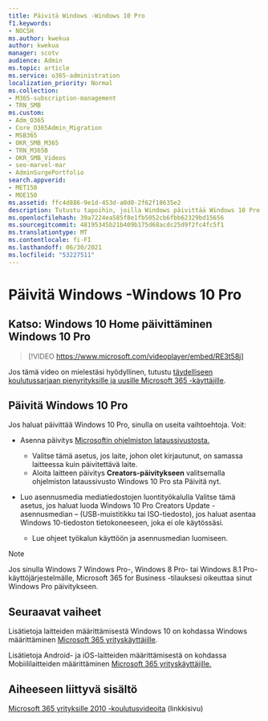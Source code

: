 ```yaml
---
title: Päivitä Windows -Windows 10 Pro
f1.keywords:
- NOCSH
ms.author: kwekua
author: kwekua
manager: scotv
audience: Admin
ms.topic: article
ms.service: o365-administration
localization_priority: Normal
ms.collection:
- M365-subscription-management
- TRN_SMB
ms.custom:
- Adm_O365
- Core_O365Admin_Migration
- MSB365
- OKR_SMB_M365
- TRN_M365B
- OKR_SMB_Videos
- seo-marvel-mar
- AdminSurgePortfolio
search.appverid:
- MET150
- MOE150
ms.assetid: ffc4d886-9e1d-453d-a0d0-2f62f18635e2
description: Tutustu tapoihin, joilla Windows päivittää Windows 10 Pro ja hyödyntää kehittyneitä suojaus- ja yritysverkko-ominaisuuksia.
ms.openlocfilehash: 39a7224ea585f8e1fb5052cb6fbb62329bd15656
ms.sourcegitcommit: 48195345b21b409b175d68acdc25d9f2fc4fc5f1
ms.translationtype: MT
ms.contentlocale: fi-FI
ms.lasthandoff: 06/30/2021
ms.locfileid: "53227511"
---
```

# <a name="upgrade-windows-devices-to-windows-10-pro"></a>Päivitä Windows -Windows 10 Pro

## <a name="watch-upgrade-windows-10-home-to-windows-10-pro"></a>Katso: Windows 10 Home päivittäminen Windows 10 Pro

> [!VIDEO https://www.microsoft.com/videoplayer/embed/RE3t58j]

Jos tämä video on mielestäsi hyödyllinen, tutustu [täydelliseen koulutussarjaan pienyrityksille ja uusille Microsoft 365 -käyttäjille](../business-video/index.yml).

## <a name="upgrade-to-windows-10-pro"></a>Päivitä Windows 10 Pro

Jos haluat päivittää Windows 10 Pro, sinulla on useita vaihtoehtoja. Voit:

- Asenna päivitys [Microsoftin ohjelmiston lataussivustosta.](https://go.microsoft.com/fwlink/?LinkID=836951)
  - Valitse tämä asetus, jos laite, johon olet kirjautunut, on samassa laitteessa kuin päivitettävä laite.
  - Aloita laitteen päivitys **Creators-päivitykseen** valitsemalla ohjelmiston lataussivusto Windows 10 Pro sta Päivitä nyt.

- Luo asennusmedia mediatiedostojen luontityökalulla Valitse tämä asetus, jos haluat luoda Windows 10 Pro Creators Update -asennusmedian [](https://go.microsoft.com/fwlink/?LinkID=836960) &ndash; (USB-muistitikku tai ISO-tiedosto), jos haluat asentaa Windows 10-tiedoston tietokoneeseen, joka ei ole käytössäsi.
  - Lue ohjeet työkalun käyttöön ja asennusmedian luomiseen.

> [!NOTE]
> Jos sinulla Windows 7 Windows Pro-, Windows 8 Pro- tai Windows 8.1 Pro-käyttöjärjestelmälle, Microsoft 365 for Business -tilauksesi oikeuttaa sinut Windows Pro päivitykseen.

## <a name="next-steps"></a>Seuraavat vaiheet

Lisätietoja laitteiden määrittämisestä Windows 10 on kohdassa Windows määrittäminen [Microsoft 365 yrityskäyttäjille](set-up-windows-devices.md).

Lisätietoja Android- ja iOS-laitteiden määrittämisestä on kohdassa Mobiililaitteiden määrittäminen [Microsoft 365 yrityskäyttäjille.](set-up-mobile-devices.md)

## <a name="related-content"></a>Aiheeseen liittyvä sisältö

[Microsoft 365 yrityksille 2010 -koulutusvideoita](../business-video/index.yml) (linkkisivu)
